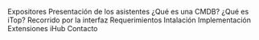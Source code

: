 Expositores
Presentación de los asistentes
¿Qué es una CMDB?
¿Qué es iTop?
Recorrido por la interfaz
Requerimientos
Intalación
Implementación
Extensiones
iHub
Contacto
